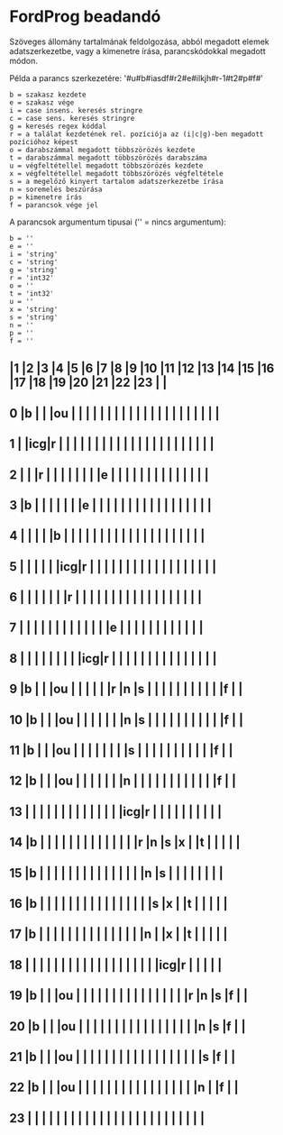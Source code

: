 # FordProg beadandó

Szöveges állomány tartalmának feldolgozása, abból megadott elemek adatszerkezetbe, vagy a kimenetre írása, parancskódokkal megadott módon.

Példa a parancs szerkezetére:
'#u#b#iasdf#r2#e#ilkjh#r-1#t2#p#f#'

	b = szakasz kezdete
	e = szakasz vége
	i = case insens. keresés stringre
	c = case sens. keresés stringre
	g = keresés regex kóddal
	r = a találat kezdetének rel. pozíciója az (i|c|g)-ben megadott pozícióhoz képest
	o = darabszámmal megadott többszörözés kezdete 
	t = darabszámmal megadott többszörözés darabszáma
	u = végfeltétellel megadott többszörözés kezdete
	x = végfeltétellel megadott többszörözés végfeltétele
	s = a megelőző kinyert tartalom adatszerkezetbe írása
	n = soremelés beszúrása
	p = kimenetre írás
	f = parancsok vége jel

A parancsok argumentum tipusai ('' = nincs argumentum):

	b = ''
	e = ''
	i = 'string'
	c = 'string'
	g = 'string'
	r = 'int32'
	o = ''
	t = 'int32'
	u = ''
	x = 'string'
	s = 'string'
	n = ''
	p = ''
	f = ''


   |1  |2  |3  |4  |5  |6  |7  |8  |9  |10 |11 |12 |13 |14 |15 |16 |17 |18 |19 |20 |21 |22 |23 |   |
----------------------------------------------------------------------------------------------------
0  |b  |   |   |ou |   |   |   |   |   |   |   |   |   |   |   |   |   |   |   |   |   |   |   |   |
----------------------------------------------------------------------------------------------------
1  |   |icg|r  |   |   |   |   |   |   |   |   |   |   |   |   |   |   |   |   |   |   |   |   |   |
----------------------------------------------------------------------------------------------------
2  |   |   |r  |   |   |   |   |   |   |   |e  |   |   |   |   |   |   |   |   |   |   |   |   |   |
----------------------------------------------------------------------------------------------------
3  |b  |   |   |   |   |   |   |e  |   |   |   |   |   |   |   |   |   |   |   |   |   |   |   |   |
----------------------------------------------------------------------------------------------------
4  |   |   |   |   |b  |   |   |   |   |   |   |   |   |   |   |   |   |   |   |   |   |   |   |   |
----------------------------------------------------------------------------------------------------
5  |   |   |   |   |   |icg|r  |   |   |   |   |   |   |   |   |   |   |   |   |   |   |   |   |   |
----------------------------------------------------------------------------------------------------
6  |   |   |   |   |   |   |r  |   |   |   |   |   |   |   |   |   |   |   |   |   |   |   |   |   |
----------------------------------------------------------------------------------------------------
7  |   |   |   |   |   |   |   |   |   |   |   |   |e  |   |   |   |   |   |   |   |   |   |   |   |
----------------------------------------------------------------------------------------------------
8  |   |   |   |   |   |   |   |   |icg|r  |   |   |   |   |   |   |   |   |   |   |   |   |   |   |
----------------------------------------------------------------------------------------------------
9  |b  |   |   |ou |   |   |   |   |   |r  |n  |s  |   |   |   |   |   |   |   |   |   |   |f  |   |
----------------------------------------------------------------------------------------------------
10 |b  |   |   |ou |   |   |   |   |   |   |n  |s  |   |   |   |   |   |   |   |   |   |   |f  |   |
----------------------------------------------------------------------------------------------------
11 |b  |   |   |ou |   |   |   |   |   |   |   |s  |   |   |   |   |   |   |   |   |   |   |f  |   |
----------------------------------------------------------------------------------------------------
12 |b  |   |   |ou |   |   |   |   |   |   |n  |   |   |   |   |   |   |   |   |   |   |   |f  |   |
----------------------------------------------------------------------------------------------------
13 |   |   |   |   |   |   |   |   |   |   |   |   |   |icg|r  |   |   |   |   |   |   |   |   |   |
----------------------------------------------------------------------------------------------------
14 |b  |   |   |   |   |   |   |   |   |   |   |   |   |   |r  |n  |s  |x  |   |t  |   |   |   |   |
----------------------------------------------------------------------------------------------------
15 |b  |   |   |   |   |   |   |   |   |   |   |   |   |   |   |n  |s  |   |   |   |   |   |   |   |
----------------------------------------------------------------------------------------------------
16 |b  |   |   |   |   |   |   |   |   |   |   |   |   |   |   |   |s  |x  |   |t  |   |   |   |   |
----------------------------------------------------------------------------------------------------
17 |b  |   |   |   |   |   |   |   |   |   |   |   |   |   |   |n  |   |x  |   |t  |   |   |   |   |
----------------------------------------------------------------------------------------------------
18 |   |   |   |   |   |   |   |   |   |   |   |   |   |   |   |   |   |   |icg|r  |   |   |   |   |
----------------------------------------------------------------------------------------------------
19 |b  |   |   |ou |   |   |   |   |   |   |   |   |   |   |   |   |   |   |   |r  |n  |s  |f  |   |
----------------------------------------------------------------------------------------------------
20 |b  |   |   |ou |   |   |   |   |   |   |   |   |   |   |   |   |   |   |   |   |n  |s  |f  |   |
----------------------------------------------------------------------------------------------------
21 |b  |   |   |ou |   |   |   |   |   |   |   |   |   |   |   |   |   |   |   |   |   |s  |f  |   |
----------------------------------------------------------------------------------------------------
22 |b  |   |   |ou |   |   |   |   |   |   |   |   |   |   |   |   |   |   |   |   |n  |   |f  |   |
----------------------------------------------------------------------------------------------------
23 |   |   |   |   |   |   |   |   |   |   |   |   |   |   |   |   |   |   |   |   |   |   |   |   |
----------------------------------------------------------------------------------------------------

